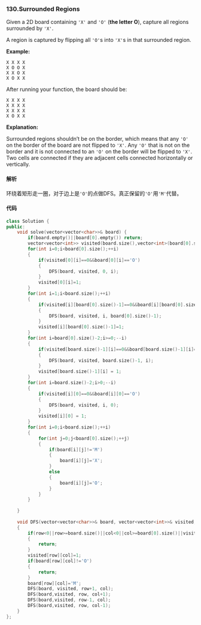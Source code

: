 ### 130.Surrounded Regions

Given a 2D board containing `'X'` and `'O'` (**the letter O**), capture all regions surrounded by `'X'`.

A region is captured by flipping all `'O'`s into `'X'`s in that surrounded region.

**Example:**

```
X X X X
X O O X
X X O X
X O X X

```

After running your function, the board should be:

```
X X X X
X X X X
X X X X
X O X X

```

**Explanation:**

Surrounded regions shouldn’t be on the border, which means that any `'O'` on the border of the board are not flipped to `'X'`. Any `'O'` that is not on the border and it is not connected to an `'O'` on the border will be flipped to `'X'`. Two cells are connected if they are adjacent cells connected horizontally or vertically.

#### 解析

环绕着矩形走一圈，对于边上是`'O'`的点做DFS。真正保留的`'O'`用`'M'`代替。

#### 代码

```c++
class Solution {
public:
    void solve(vector<vector<char>>& board) {
        if(board.empty()||board[0].empty()) return;
        vector<vector<int>> visited(board.size(),vector<int>(board[0].size(), 0));
        for(int i=0;i<board[0].size();++i)
        {
            if(visited[0][i]==0&&board[0][i]=='O')
            {
                DFS(board, visited, 0, i);
            }
            visited[0][i]=1;
        }
        for(int i=1;i<board.size();++i)
        {
            if(visited[i][board[0].size()-1]==0&&board[i][board[0].size()-1]=='O')
            {
                DFS(board, visited, i, board[0].size()-1);
            }
            visited[i][board[0].size()-1]=1;
        }
        for(int i=board[0].size()-2;i>=0;--i)
        {
            if(visited[board.size()-1][i]==0&&board[board.size()-1][i]=='O')
            {
                DFS(board, visited, board.size()-1, i);
            }
            visited[board.size()-1][i] = 1;
        }
        for(int i=board.size()-2;i>0;--i)
        {
            if(visited[i][0]==0&&board[i][0]=='O')
            {
                DFS(board, visited, i, 0);
            }
            visited[i][0] = 1;
        }
        for(int i=0;i<board.size();++i)
        {
            for(int j=0;j<board[0].size();++j)
            {
                if(board[i][j]!='M')
                {
                    board[i][j]='X';
                }
                else
                {
                    board[i][j]='O';
                }
            }
        }
        
    }
    
    void DFS(vector<vector<char>>& board, vector<vector<int>>& visited, int row, int col)
    {
        if(row<0||row>=board.size()||col<0||col>=board[0].size()||visited[row][col]==1)
        {
            return;
        }
        visited[row][col]=1;
        if(board[row][col]!='O')
        {
            return;
        }
        board[row][col]='M';
        DFS(board, visited, row+1, col);
        DFS(board,visited, row, col+1);
        DFS(board,visited, row-1, col);
        DFS(board,visited, row, col-1);
    }
};
```

